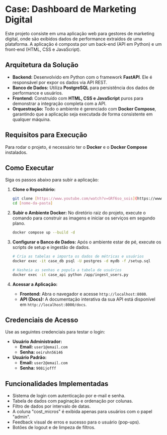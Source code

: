 # Case: Dashboard de Marketing Digital

Este projeto consiste em uma aplicação web para gestores de marketing digital, onde são exibidos dados de performance extraídos de uma plataforma. A aplicação é composta por um back-end (API em Python) e um front-end (HTML, CSS e JavaScript).

## Arquitetura da Solução

-   **Backend:** Desenvolvido em Python com o framework **FastAPI**. Ele é responsável por expor os dados via API REST.
-   **Banco de Dados:** Utiliza **PostgreSQL** para persistência dos dados de performance e usuários.
-   **Frontend:** Construído com **HTML, CSS e JavaScript** puros para demonstrar a integração completa com a API.
-   **Orquestração:** Todo o ambiente é gerenciado com **Docker Compose**, garantindo que a aplicação seja executada de forma consistente em qualquer máquina.

## Requisitos para Execução

Para rodar o projeto, é necessário ter o **Docker** e o **Docker Compose** instalados.

## Como Executar

Siga os passos abaixo para subir a aplicação:

1.  **Clone o Repositório:**

    ```bash
    git clone [https://www.youtube.com/watch?v=GRf6so_sois](https://www.youtube.com/watch?v=GRf6so_sois)
    cd [nome-da-pasta]
    ```

2.  **Subir o Ambiente Docker:**
    No diretório raiz do projeto, execute o comando para construir as imagens e iniciar os serviços em segundo plano.

    ```bash
    docker compose up --build -d
    ```

3.  **Configurar o Banco de Dados:**
    Após o ambiente estar de pé, execute os scripts de setup e ingestão de dados.

    ```bash
    # Cria as tabelas e importa os dados de métricas e usuários
    docker exec -it case_db psql -U postgres -d mydb -f /setup.sql

    # Hasheia as senhas e popula a tabela de usuários
    docker exec -it case_api python /app/ingest_users.py
    ```

4.  **Acessar a Aplicação:**
    -   **Frontend:** Abra o navegador e acesse `http://localhost:8080`.
    -   **API (Docs):** A documentação interativa da sua API está disponível em `http://localhost:8000/docs`.

## Credenciais de Acesso

Use as seguintes credenciais para testar o login:

-   **Usuário Administrador:**
    -   **Email:** `user1@email.com`
    -   **Senha:** `oeiruhn56146`
-   **Usuário Padrão:**
    -   **Email:** `user2@email.com`
    -   **Senha:** `908ijofff`

## Funcionalidades Implementadas

-   Sistema de login com autenticação por e-mail e senha.
-   Tabela de dados com paginação e ordenação por colunas.
-   Filtro de dados por intervalo de datas.
-   A coluna "cost_micros" é exibida apenas para usuários com o papel "admin".
-   Feedback visual de erros e sucesso para o usuário (pop-ups).
-   Botões de logout e de limpeza de filtros.